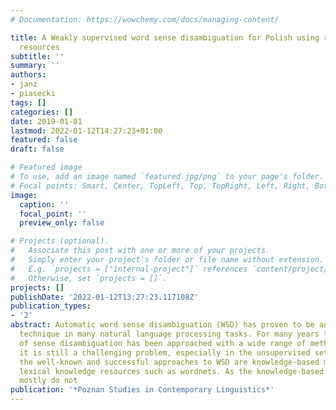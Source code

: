 ```yaml
---
# Documentation: https://wowchemy.com/docs/managing-content/

title: A Weakly supervised word sense disambiguation for Polish using rich lexical
  resources
subtitle: ''
summary: ''
authors:
- janz
- piasecki
tags: []
categories: []
date: 2019-01-01
lastmod: 2022-01-12T14:27:23+01:00
featured: false
draft: false

# Featured image
# To use, add an image named `featured.jpg/png` to your page's folder.
# Focal points: Smart, Center, TopLeft, Top, TopRight, Left, Right, BottomLeft, Bottom, BottomRight.
image:
  caption: ''
  focal_point: ''
  preview_only: false

# Projects (optional).
#   Associate this post with one or more of your projects.
#   Simply enter your project's folder or file name without extension.
#   E.g. `projects = ["internal-project"]` references `content/project/deep-learning/index.md`.
#   Otherwise, set `projects = []`.
projects: []
publishDate: '2022-01-12T13:27:23.117108Z'
publication_types:
- '2'
abstract: Automatic word sense disambiguation (WSD) has proven to be an important
  technique in many natural language processing tasks. For many years the problem
  of sense disambiguation has been approached with a wide range of methods, however,
  it is still a challenging problem, especially in the unsupervised setting. One of
  the well-known and successful approaches to WSD are knowledge-based methods leveraging
  lexical knowledge resources such as wordnets. As the knowledge-based approaches
  mostly do not
publication: '*Poznan Studies in Contemporary Linguistics*'
---
```

